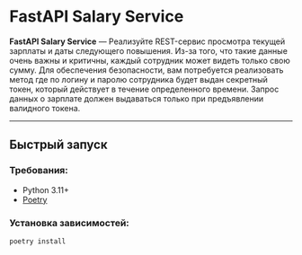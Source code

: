 # FastAPI Salary Service

**FastAPI Salary Service** — Реализуйте REST-сервис просмотра текущей зарплаты и даты следующего
повышения. Из-за того, что такие данные очень важны и критичны, каждый сотрудник
может видеть только свою сумму. Для обеспечения безопасности, вам потребуется
реализовать метод где по логину и паролю сотрудника будет выдан секретный токен,
который действует в течение определенного времени. Запрос данных о зарплате
должен выдаваться только при предъявлении валидного токена.

---

## Быстрый запуск

### Требования:

- Python 3.11+
- [Poetry](https://python-poetry.org/docs/#installation)

### Установка зависимостей:

```bash
poetry install
